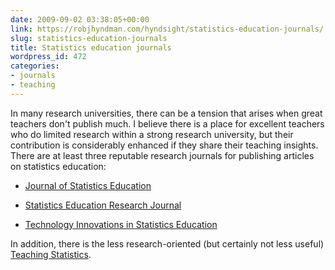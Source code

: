 ```yaml
---
date: 2009-09-02 03:38:05+00:00
link: https://robjhyndman.com/hyndsight/statistics-education-journals/
slug: statistics-education-journals
title: Statistics education journals
wordpress_id: 472
categories:
- journals
- teaching
---
```


In many research universities, there can be a tension that arises when great teachers don't publish much. I believe there is a place for excellent teachers who do limited research within a strong research university, but their contribution is considerably enhanced if they share their teaching insights. There are at least three reputable research journals for publishing articles on statistics education:



	
  * [Journal of Statistics Education](http://www.amstat.org/PUBLICATIONS/JSE/)

	
  * [Statistics Education Research Journal](http://www.stat.auckland.ac.nz/serj/)

	
  * [Technology Innovations in Statistics Education](http://repositories.cdlib.org/uclastat/cts/tise/)


In addition, there is the less research-oriented (but certainly not less useful)  [Teaching Statistics](http://www.rsscse.org.uk/ts/).
